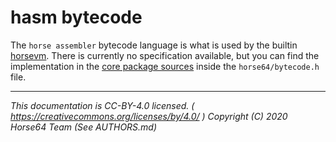 
# hasm bytecode

The `horse assembler` bytecode language is what is used by the
builtin [horsevm](../horsevm.md). There is currently no
specification available, but you can find the implementation
in the [core package sources](
    ../Contributing.md#core.horse64.org-source
) inside the `horse64/bytecode.h` file.

---
*This documentation is CC-BY-4.0 licensed.
( https://creativecommons.org/licenses/by/4.0/ )
Copyright (C) 2020  Horse64 Team (See AUTHORS.md)*
